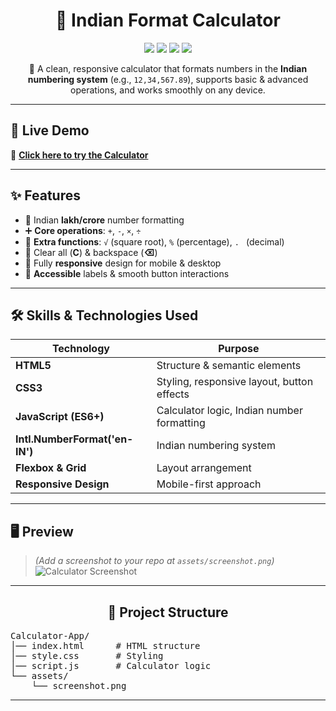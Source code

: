 <h1 align="center">🧮 Indian Format Calculator</h1>

<p align="center">
  <img src="https://img.shields.io/badge/HTML5-E34F26?style=for-the-badge&logo=html5&logoColor=white">
  <img src="https://img.shields.io/badge/CSS3-1572B6?style=for-the-badge&logo=css3&logoColor=white">
  <img src="https://img.shields.io/badge/JavaScript-FFB800?style=for-the-badge&logo=javascript&logoColor=black">
  <img src="https://img.shields.io/badge/Responsive-Yes-brightgreen?style=for-the-badge">
</p>

<p align="center">
  📌 A clean, responsive calculator that formats numbers in the <b>Indian numbering system</b> (e.g., <code>12,34,567.89</code>), supports basic & advanced operations, and works smoothly on any device.
</p>

---

## 🚀 **Live Demo**
🔗 **[Click here to try the Calculator](https://shivammaurya2002.github.io/Calculator-App/)**  

---

## ✨ **Features**
- 📍 Indian **lakh/crore** number formatting  
- ➕ **Core operations**: `+`, `-`, `×`, `÷`  
- 🧮 **Extra functions**: `√` (square root), `%` (percentage), `. ` (decimal)  
- 🧹 Clear all (**C**) & backspace (**⌫**)  
- 📱 Fully **responsive** design for mobile & desktop  
- 🎯 **Accessible** labels & smooth button interactions  

---

## 🛠 **Skills & Technologies Used**
| Technology | Purpose |
|------------|---------|
| **HTML5** | Structure & semantic elements |
| **CSS3**  | Styling, responsive layout, button effects |
| **JavaScript (ES6+)** | Calculator logic, Indian number formatting |
| **Intl.NumberFormat('en-IN')** | Indian numbering system |
| **Flexbox & Grid** | Layout arrangement |
| **Responsive Design** | Mobile-first approach |

---

## 🖥 **Preview**
> *(Add a screenshot to your repo at `assets/screenshot.png`)*  
![Calculator Screenshot](assets/screenshot.png)

---

<h2 align="center">📂 Project Structure</h2>

<p align="center">
<pre>
Calculator-App/
│── index.html      # HTML structure
│── style.css       # Styling
│── script.js       # Calculator logic
└── assets/
    └── screenshot.png
</pre>
</p>

---
